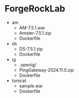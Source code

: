 # ForgeRockLab

- am
    - AM-7.5.1.war
    - Amster-7.5.1.zip
    - Dockerfile
- ds
    - DS-7.5.1.zip
    - Dockerfile
- ig
    - .openig/
    - PingGateway-2024.11.0.zip
    - Dockerfile
- tomcat 
    - sample.war
    - Dockerfile